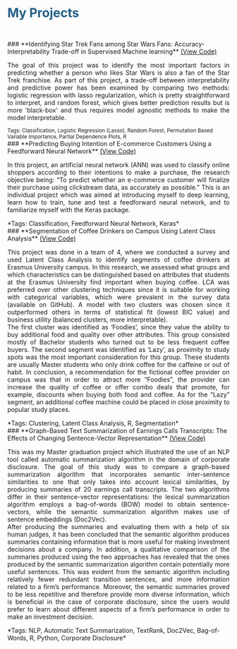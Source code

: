 # <p align="centered"><span style="color:#21618C "> My Projects </span> </p>

<br>
### **Identifying Star Trek Fans among Star Wars Fans: Accuracy-Interpretability Trade-off in Supervised Machine learning** <a href="https://github.com/aigerim1997/my-portfolio/tree/master/accuracy-interpretability-tradeoff" target="_blank"> (View Code) </a>
<p align="justify">
The goal of this project was to identify the most important factors in predicting whether a person who likes Star Wars is also a fan of the Star Trek franchise. As part of this project, a trade-off between interpretability and predictive power has been examined by comparing two methods: logistic regression with lasso regularization, which is pretty straightforward to interpret, and random forest, which gives better prediction results but is more 'black-box' and thus requires model agnostic methods to make the model interpretable.
</p>
<small>Tags: Classification, Logistic Regression (Lasso), Random Forest, Permutation Based Variable Importance, Partial Dependence Plots, R</small>

<br>
### **Predicting Buying Intention of E-commerce Customers Using a Feedforward Neural Network** <a href="https://github.com/aigerim1997/my-portfolio/tree/master/fnn" target="_blank"> (View Code) </a>
<p align="justify">
In this project, an artificial neural network (ANN) was used to classify online shoppers according to their
intentions to make a purchase, the research objective being: “To predict whether an e-commerce customer
will finalize their purchase using clickstream data, as accurately as possible.” This is an individual project which was aimed at introducing myself to deep learning, learn how to train, tune and test a feedforward neural network, and to familiarize myself with the Keras package. 
</p>
*Tags: Classification, Feedforward Neural Network, Keras*

<br>
### **Segmentation of Coffee Drinkers on Campus Using Latent Class Analysis** <a href="https://github.com/aigerim1997/my-portfolio/tree/master/clustering-lca" target="_blank"> (View Code) </a>
<p align="justify">
This project was done in a team of 4, where we conducted a survey and used Latent Class Analysis to identify segments of coffee drinkers at Erasmus University campus. In this research, we assessed what groups and which characteristics can be distinguished based on attributes that students at the Erasmus University find important when buying coffee. LCA was preferred over other clustering techniques since it is suitable for working with categorical variables, which were prevalent in the survey data (available on GitHub). A model with two clusters was chosen since it outperformed others in terms of statistical fit (lowest BIC value) and business utility (balanced clusters, more interpretable). 
<br>
The first cluster was identified as ‘Foodies’, since they value the ability to buy additional food and quality over other attributes. This group consisted mostly of Bachelor students who turned out to be less frequent coffee buyers. The second segment was identified as ‘Lazy’, as proximity to study spots was the most important consideration for this group. These students are usually Master students who only drink coffee for the caffeine or out of habit. In conclusion, a recommendation for the fictional coffee provider on campus was that in order to attract more “Foodies”, the provider can increase the quality of coffee or offer combo deals that promote, for example, discounts when buying both food and coffee. As for the “Lazy” segment, an additional coffee machine could be placed in close proximity to popular study places.
</p>
*Tags: Clustering, Latent Class Analysis, R, Segmentation*

<br>
### **Graph-Based Text Summarization of Earnings Calls Transcripts: The Effects of Changing Sentence-Vector Representation** <a href="https://github.com/aigerim1997/my-portfolio/tree/master/text-summarization" target="_blank"> (View Code) </a>
<p align="justify">
This was my Master graduation project which illustrated the use of an NLP tool called automatic summarization algorithm in the domain of corporate disclosure. The goal of this study was to compare a graph-based summarization algorithm that incorporates semantic inter-sentence similarities to one that only takes into account lexical similarities, by producing summaries of 20 earnings call transcripts. The two algorithms differ in their sentence-vector representations: the lexical summarization algorithm employs a bag-of-words (BOW) model to obtain sentence-vectors, while the semantic summarization algorithm makes use of sentence embeddings (Doc2Vec). 
<br>
After producing the summaries and evaluating them with a help of six human judges, it has been concluded that the semantic algorithm produces summaries containing information that is more useful for making investment decisions about a company. In addition, a qualitative comparison of the summaries produced using the two approaches has revealed that the ones produced by the semantic summarization algorithm contain potentially more useful sentences. This was evident from the semantic algorithm including relatively fewer redundant transition sentences, and more information related to a firm’s performance. Moreover, the semantic summaries proved to be less repetitive and therefore provide more diverse information, which is beneficial in the case of corporate disclosure, since the users would prefer to learn about different aspects of a firm’s performance in order to make an investment decision.
</p>
*Tags: NLP, Automatic Text Summarization, TextRank, Doc2Vec, Bag-of-Words, R, Python, Corporate Disclosure*

